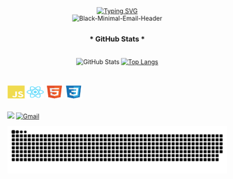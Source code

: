 <div align="center">
  <a href="https://git.io/typing-svg">
    <img src="https://readme-typing-svg.demolab.com?font=Fira+Code&weight=500&size=22&pause=1000&color=0000FF&center=true&vCenter=true&width=524&lines=%E2%8A%B9+Welcome+to+my+profile!+%E2%8A%B9" alt="Typing SVG">
  </a>
</div>

<div align="center">
  <img src="https://github.com/user-attachments/assets/7168dc36-ce4c-4018-9fff-e16b32215873" alt="Black-Minimal-Email-Header">
</div>

##

<div style="text-align: center;" align="center">
  <h3>* GitHub Stats *</h3>
  <br>
  <img src="https://github-readme-stats.vercel.app/api?username=jhonvlr&show_icons=true&theme=holi&hide_title=true" alt="GitHub Stats" height="165px" />
  
  <a href="https://github.com/jhonvlr/github-readme-stats">
    <img src="https://github-readme-stats.vercel.app/api/top-langs/?username=jhonvlr&layout=compact&theme=holi" alt="Top Langs" height="165px" />
  </a>
</div>

##

<div style="display: inline_block"><br>
  <img align="center" alt="Rafa-Js" height="30" width="40" src="https://raw.githubusercontent.com/devicons/devicon/master/icons/javascript/javascript-plain.svg">
  <img align="center" alt="Rafa-React" height="30" width="40" src="https://raw.githubusercontent.com/devicons/devicon/master/icons/react/react-original.svg">
  <img align="center" alt="Rafa-HTML" height="30" width="40" src="https://raw.githubusercontent.com/devicons/devicon/master/icons/html5/html5-original.svg">
  <img align="center" alt="Rafa-CSS" height="30" width="40" src="https://raw.githubusercontent.com/devicons/devicon/master/icons/css3/css3-original.svg">
</div>

##
<div> 

  <a href="https://www.instagram.com/jhonvlr_/" target="_blank"><img src="https://img.shields.io/badge/-Instagram-%23E4405F?style=for-the-badge&logo=instagram&logoColor=white" target="_blank"></a>
  <a href="mailto:joaovitorlourencosimoes123@gmail.com"><img src="https://img.shields.io/badge/-Gmail-%23333?style=for-the-badge&logo=gmail&logoColor=white" alt="Gmail" /></a>

</div>

<picture align="center">
  <source media="(prefers-color-scheme: dark)" srcset="https://raw.githubusercontent.com/jhonvlr/jhonvlr/output/github-contribution-grid-snake-dark.svg">
  <source media="(prefers-color-scheme: light)" srcset="https://raw.githubusercontent.com/jhonvlr/jhonvlr/output/github-contribution-grid-snake-dark.svg">
  <img align="center" alt="github contribution grid snake animation" src="https://raw.githubusercontent.com/jhonvlr/jhonvlr/output/github-contribution-grid-snake.svg">
</picture>
